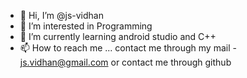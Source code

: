 - 👋 Hi, I’m @js-vidhan
- 👀 I’m interested in Programming
- 🌱 I’m currently learning android studio and C++
- 📫 How to reach me ... contact me through my mail - js.vidhan@gmail.com or contact me through github

<!---
js-vidhan/js-vidhan is a ✨ special ✨ repository because its `README.md` (this file) appears on your GitHub profile.
You can click the Preview link to take a look at your changes.
--->
